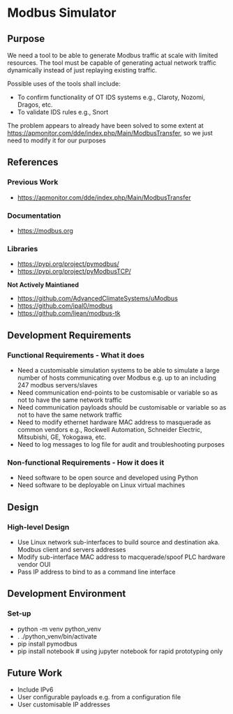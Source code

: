 # Modbus Simulator

## Purpose

We need a tool to be able to generate Modbus traffic at scale with limited resources. The tool must be capable of generating actual network traffic dynamically instead of just replaying existing traffic.

Possible uses of the tools shall include:

  * To confirm functionality of OT IDS systems e.g., Claroty, Nozomi, Dragos, etc.
  * To validate IDS rules e.g., Snort

The problem appears to already have been solved to some extent at https://apmonitor.com/dde/index.php/Main/ModbusTransfer, so we just need to modify it for our purposes

## References

### Previous Work

  * https://apmonitor.com/dde/index.php/Main/ModbusTransfer

### Documentation

  * https://modbus.org

### Libraries

  * https://pypi.org/project/pymodbus/
  * https://pypi.org/project/pyModbusTCP/

**Not Actively Maintianed**
  * https://github.com/AdvancedClimateSystems/uModbus 
  * https://github.com/ipal0/modbus
  * https://github.com/ljean/modbus-tk

## Development Requirements

### Functional Requirements - What it does

* Need a customisable simulation systems to be able to simulate a large number of hosts communicating over Modbus e.g. up to an including 247 modbus servers/slaves
* Need communication end-points to be customisable or variable so as not to have the same network traffic
* Need communication payloads should be customisable or variable so as not to have the same network traffic
* Need to modify ethernet hardware MAC address to masquerade as common vendors e.g., Rockwell Automation, Schneider Electric, Mitsubishi, GE, Yokogawa, etc.
* Need to log messages to log file for audit and troubleshooting purposes

### Non-functional Requirements - How it does it

* Need software to be open source and developed using Python
* Need software to be deployable on Linux virtual machines

## Design

### High-level Design

* Use Linux network sub-interfaces to build source and destination aka. Modbus client and servers addresses
* Modify sub-interface MAC address to macquerade/spoof PLC hardware vendor OUI
* Pass IP address to bind to as a command line interface


## Development Environment

### Set-up

* python -m venv python_venv
* . ./python_venv/bin/activate
* pip install pymodbus
* pip install notebook # using jupyter notebook for rapid prototyping only

## Future Work

* Include IPv6
* User configurable payloads e.g. from a configuration file
* User customisable IP addresses
